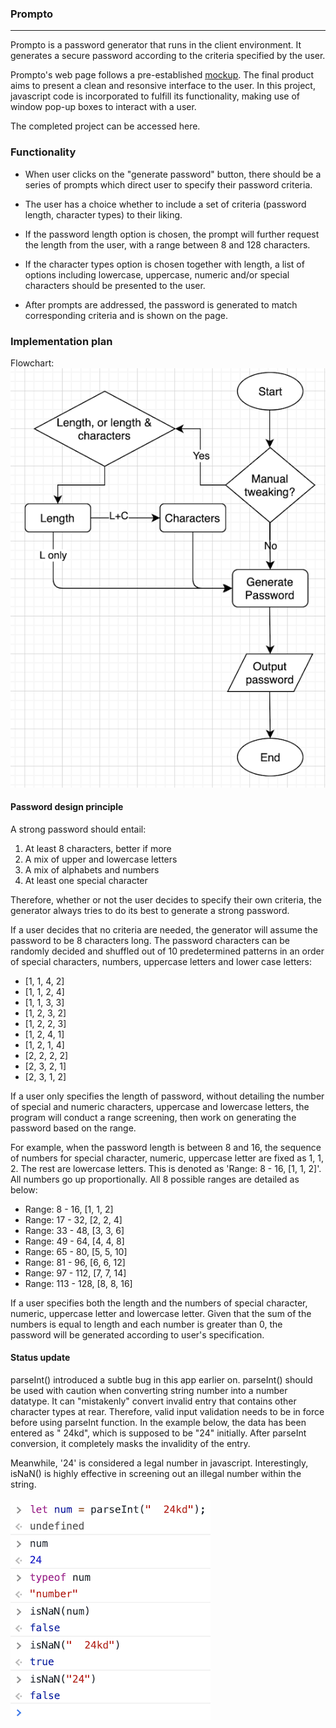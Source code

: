 ### Prompto

---

Prompto is a password generator that runs in the client environment. It generates a secure password according to the criteria specified by the user.

Prompto's web page follows a pre-established [mockup](./assets/pw-gen.png). The final product aims to present a clean and resonsive interface to the user. In this project, javascript code is incorporated to fulfill its functionality, making use of window pop-up boxes to interact with a user.

The completed project can be accessed here.

### Functionality

- When user clicks on the "generate password" button, there should be a series of prompts which direct user to specify their password criteria.

- The user has a choice whether to include a set of criteria (password length, character types) to their liking.

- If the password length option is chosen, the prompt will further request the length from the user, with a range between 8 and 128 characters.

- If the character types option is chosen together with length, a list of options including lowercase, uppercase, numeric and/or special characters should be presented to the user.

- After prompts are addressed, the password is generated to match corresponding criteria and is shown on the page.

### Implementation plan

Flowchart:<br>
![program flow of Prompto password generator](./assets/flow-chart.png)

#### Password design principle

A strong password should entail:

1. At least 8 characters, better if more
2. A mix of upper and lowercase letters
3. A mix of alphabets and numbers
4. At least one special character<br>

Therefore, whether or not the user decides to specify their own criteria, the generator always tries to do its best to generate a strong password.

If a user decides that no criteria are needed, the generator will assume the password to be 8 characters long. The password characters can be randomly decided and shuffled out of 10 predetermined patterns in an order of special characters, numbers, uppercase letters and lower case letters:

- [1, 1, 4, 2]
- [1, 1, 2, 4]
- [1, 1, 3, 3]
- [1, 2, 3, 2]
- [1, 2, 2, 3]
- [1, 2, 4, 1]
- [1, 2, 1, 4]
- [2, 2, 2, 2]
- [2, 3, 2, 1]
- [2, 3, 1, 2]

If a user only specifies the length of password, without detailing the number of special and numeric characters, uppercase and lowercase letters, the program will conduct a range screening, then work on generating the password based on the range.

For example, when the password length is between 8 and 16, the sequence of numbers for special character, numeric, uppercase letter are fixed as 1, 1, 2. The rest are lowercase letters. This is denoted as 'Range: 8 - 16, [1, 1, 2]'. All numbers go up proportionally. All 8 possible ranges are detailed as below:

- Range: 8 - 16, [1, 1, 2]
- Range: 17 - 32, [2, 2, 4]
- Range: 33 - 48, [3, 3, 6]
- Range: 49 - 64, [4, 4, 8]
- Range: 65 - 80, [5, 5, 10]
- Range: 81 - 96, [6, 6, 12]
- Range: 97 - 112, [7, 7, 14]
- Range: 113 - 128, [8, 8, 16]

If a user specifies both the length and the numbers of special character, numeric, uppercase letter and lowercase letter. Given that the sum of the numbers is equal to length and each number is greater than 0, the password will be generated according to user's specification.

#### Status update

parseInt() introduced a subtle bug in this app earlier on. parseInt() should be used with caution when converting string number into a number datatype. It can "mistakenly" convert invalid entry that contains other character types at rear. Therefore, valid input validation needs to be in force before using parseInt function. In the example below, the data has been entered as " 24kd", which is supposed to be "24" initially. After parseInt conversion, it completely masks the invalidity of the entry.

Meanwhile, '24' is considered a legal number in javascript. Interestingly, isNaN() is highly effective in screening out an illegal number within the string.<br><br>
![parseInt() can mask invalid entry.](./assets/parseInt.png)
